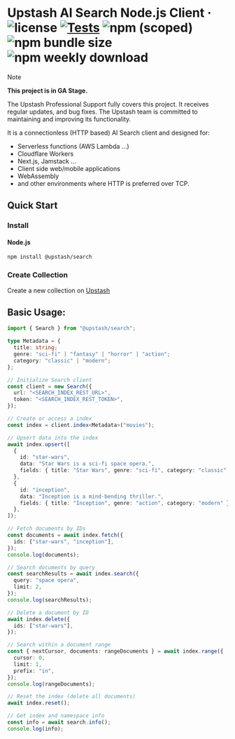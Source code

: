 # Upstash AI Search Node.js Client &middot; ![license](https://img.shields.io/npm/l/%40upstash%2Fsearch) [![Tests](https://github.com/upstash/search-js/actions/workflows/tests.yaml/badge.svg)](https://github.com/upstash/search-js/actions/workflows/tests.yaml) ![npm (scoped)](https://img.shields.io/npm/v/@upstash/search) ![npm bundle size](https://img.shields.io/bundlephobia/minzip/@upstash/search) ![npm weekly download](https://img.shields.io/npm/dw/%40upstash%2Fsearch)

> [!NOTE]  
> **This project is in GA Stage.**
>
> The Upstash Professional Support fully covers this project. It receives regular updates, and bug fixes.
> The Upstash team is committed to maintaining and improving its functionality.

It is a connectionless (HTTP based) AI Search client and designed for:

- Serverless functions (AWS Lambda ...)
- Cloudflare Workers
- Next.js, Jamstack ...
- Client side web/mobile applications
- WebAssembly
- and other environments where HTTP is preferred over TCP.

## Quick Start

### Install

#### Node.js

```bash
npm install @upstash/search
```

### Create Collection

Create a new collection on [Upstash](https://console.upstash.com/search)

## Basic Usage:

```ts
import { Search } from "@upstash/search";

type Metadata = {
  title: string;
  genre: "sci-fi" | "fantasy" | "horror" | "action";
  category: "classic" | "modern";
};

// Initialize Search client
const client = new Search({
  url: "<SEARCH_INDEX_REST_URL>",
  token: "<SEARCH_INDEX_REST_TOKEN>",
});

// Create or access a index
const index = client.index<Metadata>("movies");

// Upsert data into the index
await index.upsert([
  {
    id: "star-wars",
    data: "Star Wars is a sci-fi space opera.",
    fields: { title: "Star Wars", genre: "sci-fi", category: "classic" },
  },
  {
    id: "inception",
    data: "Inception is a mind-bending thriller.",
    fields: { title: "Inception", genre: "action", category: "modern" },
  },
]);

// Fetch documents by IDs
const documents = await index.fetch({
  ids: ["star-wars", "inception"],
});
console.log(documents);

// Search documents by query
const searchResults = await index.search({
  query: "space opera",
  limit: 2,
});
console.log(searchResults);

// Delete a document by ID
await index.delete({
  ids: ["star-wars"],
});

// Search within a document range
const { nextCursor, documents: rangeDocuments } = await index.range({
  cursor: 0,
  limit: 1,
  prefix: "in",
});
console.log(rangeDocuments);

// Reset the index (delete all documents)
await index.reset();

// Get index and namespace info
const info = await search.info();
console.log(info);
```
